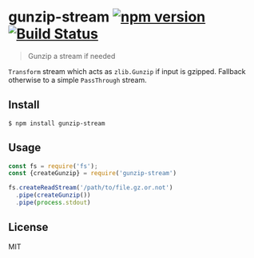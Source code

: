 # gunzip-stream [![npm version](https://img.shields.io/npm/v/gunzip-stream.svg)](https://www.npmjs.com/package/gunzip-stream) [![Build Status](https://travis-ci.org/jdesboeufs/gunzip-stream.svg?branch=master)](https://travis-ci.org/jdesboeufs/gunzip-stream)

> Gunzip a stream if needed

`Transform` stream which acts as `zlib.Gunzip` if input is gzipped. Fallback otherwise to a simple `PassThrough` stream.

## Install

```
$ npm install gunzip-stream
```


## Usage

```js
const fs = require('fs');
const {createGunzip} = require('gunzip-stream')

fs.createReadStream('/path/to/file.gz.or.not')
  .pipe(createGunzip())
  .pipe(process.stdout)
```

## License

MIT
